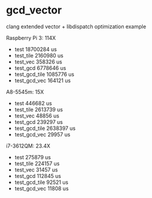 # gcd_vector
clang extended vector + libdispatch optimization example

Raspberry Pi 3: 114X
- test 18700284 us
- test_tile 2160980 us
- test_vec 358326 us
- test_gcd 6778646 us
- test_gcd_tile 1085776 us
- test_gcd_vec 164121 us

A8-5545m: 15X 
- test 446682 us
- test_tile 2613739 us
- test_vec 48856 us
- test_gcd 239297 us
- test_gcd_tile 2638397 us
- test_gcd_vec 29957 us

i7-3612QM: 23.4X
- test 275879 us
- test_tile 224157 us
- test_vec 31457 us
- test_gcd 112845 us
- test_gcd_tile 92521 us
- test_gcd_vec 11808 us
